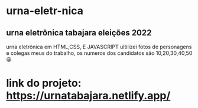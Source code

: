 # urna-eletr-nica

## urna eletrônica tabajara eleições 2022

urna eletrônica em HTML,CSS, E JAVASCRIPT ultilizei fotos de personagens e colegas meus do trabalho, os numeros dos candidatos são 10,20,30,40,50 😀

# link do projeto: https://urnatabajara.netlify.app/

